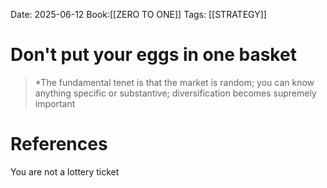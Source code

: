 Date: 2025-06-12
Book:[[ZERO TO ONE]]
Tags:  [[STRATEGY]]

# Don't put your eggs in one basket

>*The fundamental tenet is that the market is random; you can know anything specific or substantive; diversification becomes supremely important 
# References 
 You are not a lottery ticket 